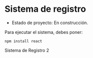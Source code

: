 <h1>Sistema de registro</h1>

- Estado de proyecto: En construcción.

Para ejecutar el sistema, debes poner:

```npm install react```

Sistema de Registro 2
